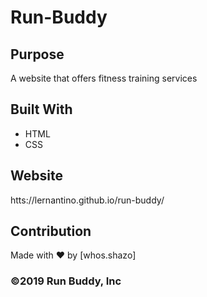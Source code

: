 # Run-Buddy

## Purpose
A website that offers fitness training services

## Built With
* HTML
* CSS

## Website
htts://lernantino.github.io/run-buddy/

## Contribution
Made with ❤️  by [whos.shazo]

### ©️2019 Run Buddy, Inc 
